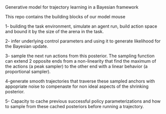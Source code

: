 Generative model for trajectory learning in a Bayesian framework

This repo contains the building blocks of our model mouse

  1- building the task environment, simulate an agent run, build action space and bound it by the size of the arena in the task.

  2- infer underlying control parameters and using it to generate likelihood for the Bayesian update.

  3- sample the next run actions from this posterior. The sampling function can extend 2 opposite ends from a non-linearity that find the maximum of the actions (a peak sampler) to the other end with a linear behavior (a proportional sampler).

  4-generate smooth trajectories that traverse these sampled anchors with appopriate noise to compenaste for non ideal aspects of the shrinking posterior.

  5- Capacity to cache previous successful policy parameterizations and how to sample from these cached posteriors before running a trajectory.
